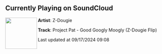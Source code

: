 ## Currently Playing on SoundCloud

[<img align="left" width="100" src="https://i1.sndcdn.com/artworks-kpIl9lAPwawDzx8X-pQdIZw-t500x500.jpg">](https://soundcloud.com/z-dougie/project-pat-good-googly-moogly-z-dougie-flip)

**Artist**: Z-Dougie 

**Track**: Project Pat - Good Googly Moogly (Z-Dougie Flip)

Last updated at 09/17/2024 09:08
